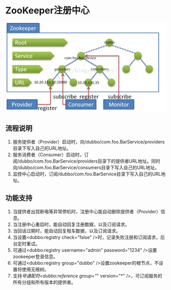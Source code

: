# ZooKeeper注册中心

![](img/registry.png)

## 流程说明
  1. 服务提供者（Provider）启动时，向/dubbo/com.foo.BarService/providers目录下写入自己的URL地址。
  2. 服务消费者（Consumer）启动时，订阅/dubbo/com.foo.BarService/providers目录下的提供者URL地址。同时向/dubbo/com.foo.BarService/consumers目录下写入自己的URL地址。
  3. 监控中心启动时，订阅/dubbo/com.foo.BarService目录下写入自己的URL地址。

## 功能支持
  1. 当提供者出现断电等异常停机时，注册中心能自动删除提供者（Provider）信息。
  2. 当注册中心重启时，能自动回复注册数据，以及订阅请求。
  3. 当回话过期时，能自动回复租车数据，以及订阅请求。
  4. 当设置<dubbo:registry check="false" />时，记录失败注册和订阅请求，后台定时重试。
  5. 可通过<dubbo:registry username="admin" password="1234" />设置zookeeper登录信息。
  6. 可通过<dubbo:registry group="dubbo" />设置zookeeper的根节点，不设置将使用无根树。
  7. 支持*号通配符<dubbo:reference group="*" version="*" />，可订阅服务的所有分组和所有版本的提供者。
